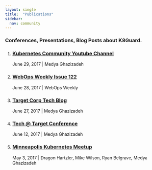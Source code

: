 ```yaml
---
layout: single
title:  "Publications"
sidebar:
  nav: community
---
```



### Conferences, Presentations, Blog Posts about K8Guard.


1. ### [Kubernetes Community Youtube Channel](https://www.youtube.com/watch?v=9W6sGmjsW_c)  
    June 29, 2017 | Medya Ghazizadeh
1. ### [WebOps Weekly Issue 122](https://webopsweekly.com/issues/122)  
    June 28, 2017 | WebOps Weekly
1. ### [Target Corp Tech Blog](http://target.github.io/infrastructure/k8guard-the-guardian-angel-for-kuberentes)  
    June 27, 2017 | Medya Ghazizadeh
1. ### [Tech @ Target Conference]()  
    June 12, 2017 | Medya Ghazizadeh
1. ### [Minneapolis Kubernetes Meetup](https://www.meetup.com/Minneapolis-Kubernetes-Meetup/events/239191631/)  
    May 3, 2017 | Dragon Hartzler, Mike Wilson, Ryan Belgrave, Medya Ghazizadeh
